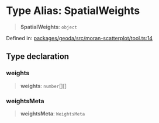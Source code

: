 # Type Alias: SpatialWeights

> **SpatialWeights**: `object`

Defined in: [packages/geoda/src/moran-scatterplot/tool.ts:14](https://github.com/GeoDaCenter/openassistant/blob/2cb8f20a901f3385efeb40778248119c5e49db78/packages/geoda/src/moran-scatterplot/tool.ts#L14)

## Type declaration

### weights

> **weights**: `number`[][]

### weightsMeta

> **weightsMeta**: `WeightsMeta`
